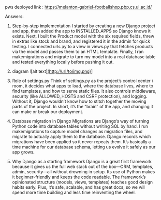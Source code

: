 pws deployed link : https://melanton-gabriel-footballshop.pbp.cs.ui.ac.id/

Answers:
1. Step-by-step implementation
I started by creating a new Django project and app, then added the app to INSTALLED_APPS so Django knows it exists. Next, I built the Product model with the six required fields, threw in extras like stock and brand, and registered it in the admin for quick testing. I connected urls.py to a view in views.py that fetches products via the model and passes them to an HTML template. Finally, I ran makemigrations and migrate to turn my model into a real database table and tested everything locally before pushing it out.

2. diagram
![alt text][(http://url/to/img.png)](https://github.com/Twentism/football-shop/blob/master/Blank%20board.png?raw=true)]

4. Role of settings.py
Think of settings.py as the project’s control center / room, it decides what apps to load, where the database lives, where to find templates, and how to serve static files. It also controls middleware, security (like ALLOWED_HOSTS and CSRF protection), and logging. Without it, Django wouldn’t know how to stitch together the moving parts of the project. In short, it’s the “brain” of the app, and changing it can make or break our deployment.

5. Database migration in Django
Migrations are Django’s way of turning Python code into database tables without writing SQL by hand. I run makemigrations to capture model changes as migration files, and migrate to actually apply them to the database. Django records which migrations have been applied so it never repeats them. It’s basically a time machine for our database schema, letting us evolve it safely as our app grows.

6. Why Django as a starting framework
Django is a great first framework because it gives us the full web stack out of the box—ORM, templates, admin, security—all without drowning in setup. Its use of Python makes it beginner-friendly and keeps the code readable. The framework’s opinionated structure (models, views, templates) teaches good design habits early. Plus, it’s safe, scalable, and has great docs, so we will spend more time building and less time reinventing the wheel.
